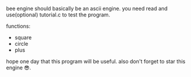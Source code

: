 bee engine should basically be an ascii engine.
you need read and use(optional) tutorial.c to test the program.

functions:
- square
- circle
- plus

hope one day that this program will be useful.
also don't forget to star this engine 😎.
